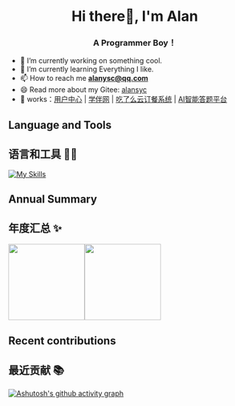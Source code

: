 <h1 align="center">Hi there👋, I'm Alan</h1>
<h3 align="center">A Programmer Boy！</h3>

- 🔭 I’m currently working on something cool.
- 🌱 I’m currently learning Everything I like.
- 📫 How to reach me **alanysc@qq.com**
- 😄 Read more about my Gitee: [alansyc](https://gitee.com/alanysc)
- 🏡 works：<a href="https://121.40.229.102" target="_blank">用户中心</a> | <a href="https://121.40.229.102:8000" target="_blank">学伴网</a> | <a href="https://github.com/AlanYsc6/sky-take-out" target="_blank">吃了么云订餐系统</a> | <a href="https://github.com/AlanYsc6/ai-answer" target="_blank">AI智能答题平台</a>

## Language and Tools
## 语言和工具 👨‍💻

[![My Skills](https://skillicons.dev/icons?i=java,mysql,spring,idea,maven,git,postman,vue,react,webstorm,vscode,linux,c,cpp,clion)](https://skillicons.dev)

## Annual Summary
## 年度汇总 ✨

<img align="" height="152px" src="https://github-readme-stats.vercel.app/api?username=AlanYsc6&hide_title=true&hide_border=true&show_icons=true&include_all_commits=true&line_height=21&bg_color=0,EC6C6C,FFD479,FFFC79,73FA79&theme=graywhite&locale=cn" /><img align="" height="152px" src="https://github-readme-stats.vercel.app/api/top-langs/?username=AlanYsc6&hide_title=true&hide_border=true&layout=compact&bg_color=0,73FA79,73FDFF,D783FF&theme=graywhite&locale=cn" />

## Recent contributions
## 最近贡献 📚 

[![Ashutosh's github activity graph](https://github-readme-activity-graph.vercel.app/graph?username=AlanYsc6&theme=dracula&height=260&days=30&radius=10)](https://github.com/ashutosh00710/github-readme-activity-graph)
